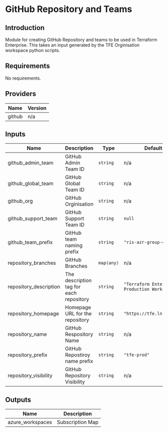 # GitHub Repository and Teams

## Introduction
Module for creating GitHub Repository and teams to be used in Terraform Enterprise.
This takes an input generated by the TFE Orginisation workspace python scripts.
<br />

<!--- BEGIN_TF_DOCS --->
## Requirements

No requirements.

## Providers

| Name | Version |
|------|---------|
| github | n/a |

## Inputs

| Name | Description | Type | Default | Required |
|------|-------------|------|---------|:--------:|
| github\_admin\_team | GitHub Admin Team ID | `string` | n/a | yes |
| github\_global\_team | GitHub Global Team ID | `string` | n/a | yes |
| github\_org | GitHub Orginisation | `string` | n/a | yes |
| github\_support\_team | GitHub Support Team ID | `string` | `null` | no |
| github\_team\_prefix | GitHub team naming prefix | `string` | `"ris-azr-group-github"` | no |
| repository\_branches | GitHub Branches | `map(any)` | n/a | yes |
| repository\_description | The description tag for each repository | `string` | `"Terraform Enterprise Production Workspace"` | no |
| repository\_homepage | Homepage URL for the repository | `string` | `"https://tfe.lnrisk.io"` | no |
| repository\_name | GitHub Respository Name | `string` | n/a | yes |
| repository\_prefix | GitHub Repostiroy name prefix | `string` | `"tfe-prod"` | no |
| repository\_visibility | GitHub Repository Visibility | `string` | n/a | yes |

## Outputs

| Name | Description |
|------|-------------|
| azure\_workspaces | Subscription Map |

<!--- END_TF_DOCS --->